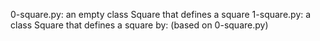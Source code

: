 0-square.py: an empty class Square that defines a square
1-square.py: a class Square that defines a square by: (based on 0-square.py)
